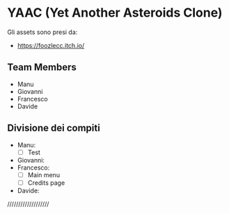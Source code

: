 # YAAC (Yet Another Asteroids Clone) 

Gli assets sono presi da:
* https://foozlecc.itch.io/

## Team Members
* Manu
* Giovanni
* Francesco
* Davide

## Divisione dei compiti
* Manu:
    - [ ] Test
* Giovanni:
* Francesco:
    - [ ] Main menu
    - [ ] Credits page
* Davide:

///////////////////
